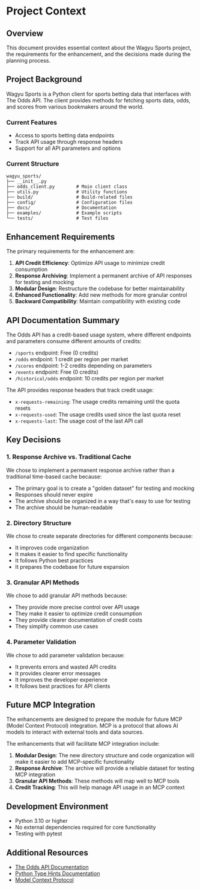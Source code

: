 # Project Context

## Overview

This document provides essential context about the Wagyu Sports project, the requirements for the enhancement, and the decisions made during the planning process.

## Project Background

Wagyu Sports is a Python client for sports betting data that interfaces with The Odds API. The client provides methods for fetching sports data, odds, and scores from various bookmakers around the world.

### Current Features

- Access to sports betting data endpoints
- Track API usage through response headers
- Support for all API parameters and options

### Current Structure

```
wagyu_sports/
├── __init__.py
├── odds_client.py        # Main client class
├── utils.py              # Utility functions
├── build/                # Build-related files
├── config/               # Configuration files
├── docs/                 # Documentation
├── examples/             # Example scripts
└── tests/                # Test files
```

## Enhancement Requirements

The primary requirements for the enhancement are:

1. **API Credit Efficiency**: Optimize API usage to minimize credit consumption
2. **Response Archiving**: Implement a permanent archive of API responses for testing and mocking
3. **Modular Design**: Restructure the codebase for better maintainability
4. **Enhanced Functionality**: Add new methods for more granular control
5. **Backward Compatibility**: Maintain compatibility with existing code

## API Documentation Summary

The Odds API has a credit-based usage system, where different endpoints and parameters consume different amounts of credits:

- `/sports` endpoint: Free (0 credits)
- `/odds` endpoint: 1 credit per region per market
- `/scores` endpoint: 1-2 credits depending on parameters
- `/events` endpoint: Free (0 credits)
- `/historical/odds` endpoint: 10 credits per region per market

The API provides response headers that track credit usage:

- `x-requests-remaining`: The usage credits remaining until the quota resets
- `x-requests-used`: The usage credits used since the last quota reset
- `x-requests-last`: The usage cost of the last API call

## Key Decisions

### 1. Response Archive vs. Traditional Cache

We chose to implement a permanent response archive rather than a traditional time-based cache because:

- The primary goal is to create a "golden dataset" for testing and mocking
- Responses should never expire
- The archive should be organized in a way that's easy to use for testing
- The archive should be human-readable

### 2. Directory Structure

We chose to create separate directories for different components because:

- It improves code organization
- It makes it easier to find specific functionality
- It follows Python best practices
- It prepares the codebase for future expansion

### 3. Granular API Methods

We chose to add granular API methods because:

- They provide more precise control over API usage
- They make it easier to optimize credit consumption
- They provide clearer documentation of credit costs
- They simplify common use cases

### 4. Parameter Validation

We chose to add parameter validation because:

- It prevents errors and wasted API credits
- It provides clearer error messages
- It improves the developer experience
- It follows best practices for API clients

## Future MCP Integration

The enhancements are designed to prepare the module for future MCP (Model Context Protocol) integration. MCP is a protocol that allows AI models to interact with external tools and data sources.

The enhancements that will facilitate MCP integration include:

1. **Modular Design**: The new directory structure and code organization will make it easier to add MCP-specific functionality
2. **Response Archive**: The archive will provide a reliable dataset for testing MCP integration
3. **Granular API Methods**: These methods will map well to MCP tools
4. **Credit Tracking**: This will help manage API usage in an MCP context

## Development Environment

- Python 3.10 or higher
- No external dependencies required for core functionality
- Testing with pytest

## Additional Resources

- [The Odds API Documentation](https://the-odds-api.com/liveapi/guides/v4/)
- [Python Type Hints Documentation](https://docs.python.org/3/library/typing.html)
- [Model Context Protocol](https://modelcontextprotocol.io/)
